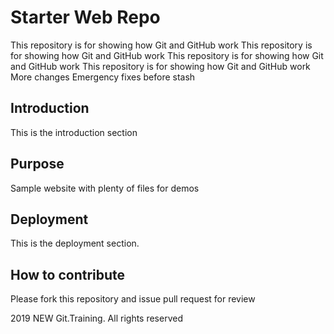 # Starter Web Repo

This repository is for showing how Git and GitHub work
This repository is for showing how Git and GitHub work
This repository is for showing how Git and GitHub work
This repository is for showing how Git and GitHub work
More changes 
Emergency fixes before stash

## Introduction

This is the introduction section

## Purpose

Sample website with plenty of files for demos

## Deployment

This is the deployment section.

## How to contribute

Please fork this repository and issue pull request for review

2019 NEW Git.Training. All rights reserved